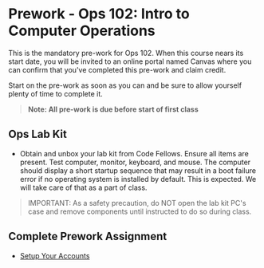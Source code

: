 # Prework - Ops 102: Intro to Computer Operations

This is the mandatory pre-work for Ops 102. When this course nears its start date, you will be invited to an online portal named Canvas where you can confirm that you've completed this pre-work and claim credit.

Start on the pre-work as soon as you can and be sure to allow yourself plenty of time to complete it.

> **Note: All pre-work is due before start of first class**

## Ops Lab Kit

 - Obtain and unbox your lab kit from Code Fellows. Ensure all items are present. Test computer, monitor, keyboard, and mouse. The computer should display a short startup sequence that may result in a boot failure error if no operating system is installed by default. This is expected. We will take care of that as a part of class. 

> IMPORTANT: As a safety precaution, do NOT open the lab kit PC's case and remove components until instructed to do so during class. 

## Complete Prework Assignment

- [Setup Your Accounts](https://codefellows.github.io/common_curriculum/prep_work/Setup_Your_Accounts)
